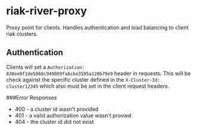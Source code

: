 riak-river-proxy
================

Proxy point for clients. Handles authentication and load balancing to client riak clusters.

Authentication
--------------

Clients will set a `Authorization: 830ee0f1de5868c949809fa6cbe3595a120b79e9`
header in requests. This will be check against the specific cluster
defined in the `X-Cluster-Id: cluster12345` which also must be set in
the client request headers.

###Error Responses

* 400 - a cluster id wasn't provided
* 401 - a valid authorization value wasn't provied
* 404 - the cluster id did not exist
